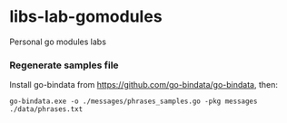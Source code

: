 # libs-lab-gomodules

Personal go modules labs


### Regenerate samples file

Install go-bindata from https://github.com/go-bindata/go-bindata, then:

```shell
go-bindata.exe -o ./messages/phrases_samples.go -pkg messages ./data/phrases.txt
```